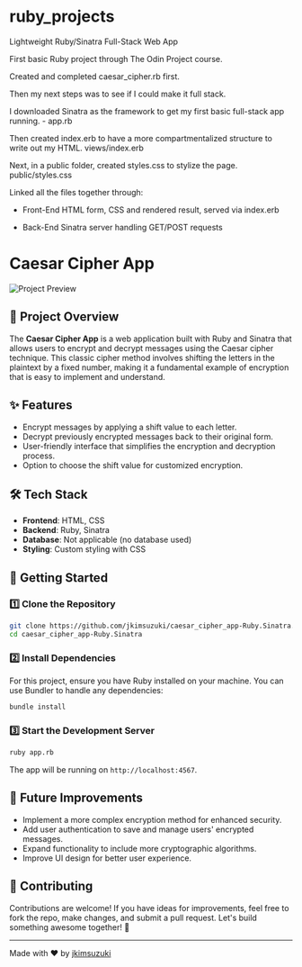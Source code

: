 # ruby_projects
Lightweight Ruby/Sinatra Full-Stack Web App

First basic Ruby project through The Odin Project course. 

Created and completed caesar_cipher.rb first.

Then my next steps was to see if I could make it full stack.

I downloaded Sinatra as the framework to get my first basic full-stack app running. - app.rb

Then created index.erb to have a more compartmentalized structure to write out my HTML. views/index.erb

Next, in a public folder, created styles.css to stylize the page. public/styles.css

Linked all the files together through: 

  - Front-End HTML form, CSS and rendered result, served via index.erb

  - Back-End Sinatra server handling GET/POST requests

# Caesar Cipher App


![Project Preview](./preview-image.png) <!-- Replace with an actual image path or URL -->


## 📖 Project Overview


The **Caesar Cipher App** is a web application built with Ruby and Sinatra that allows users to encrypt and decrypt messages using the Caesar cipher technique. This classic cipher method involves shifting the letters in the plaintext by a fixed number, making it a fundamental example of encryption that is easy to implement and understand.


## ✨ Features


- Encrypt messages by applying a shift value to each letter.
- Decrypt previously encrypted messages back to their original form.
- User-friendly interface that simplifies the encryption and decryption process.
- Option to choose the shift value for customized encryption.


## 🛠️ Tech Stack


- **Frontend**: HTML, CSS
- **Backend**: Ruby, Sinatra
- **Database**: Not applicable (no database used)
- **Styling**: Custom styling with CSS


## 🚀 Getting Started


### 1️⃣ Clone the Repository


```sh
git clone https://github.com/jkimsuzuki/caesar_cipher_app-Ruby.Sinatra.git
cd caesar_cipher_app-Ruby.Sinatra
```


### 2️⃣ Install Dependencies


For this project, ensure you have Ruby installed on your machine. You can use Bundler to handle any dependencies:


```sh
bundle install
```


### 3️⃣ Start the Development Server


```sh
ruby app.rb
```


The app will be running on `http://localhost:4567`.


## 🔮 Future Improvements


- Implement a more complex encryption method for enhanced security.
- Add user authentication to save and manage users' encrypted messages.
- Expand functionality to include more cryptographic algorithms.
- Improve UI design for better user experience.


## 🤝 Contributing


Contributions are welcome! If you have ideas for improvements, feel free to fork the repo, make changes, and submit a pull request. Let's build something awesome together! 🚀


---


Made with ❤️ by [jkimsuzuki](https://github.com/jkimsuzuki)


